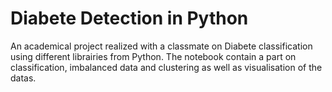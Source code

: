 # Diabete Detection in Python

An academical project realized with a classmate on Diabete classification using different librairies from Python. 
The notebook contain a part on classification, imbalanced data and clustering as well as visualisation of the datas.
